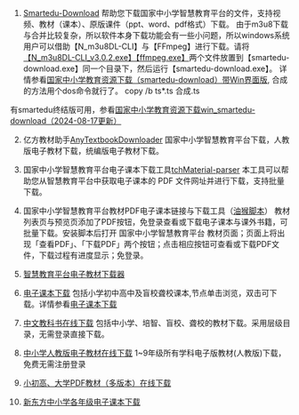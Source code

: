 1. [Smartedu-Download](https://github.com/52beijixing/smartedu-download)
帮助您下载国家中小学智慧教育平台的文件，支持视频、教材（课本）、原版课件（ppt、word、pdf格式）下载。
由于m3u8下载与合并比较复杂，所以软件本身下载功能会有一些小问题，所以windows系统用户可以借助【N_m3u8DL-CLI】与【FFmpeg】进行下载。请将[【N_m3u8DL-CLI_v3.0.2.exe】【ffmpeg.exe】](https://github.com/nilaoda/N_m3u8DL-CLI/releases/download/3.0.2/N_m3u8DL-CLI_v3.0.2_with_ffmpeg_and_SimpleG.zip)两个文件放置到【smartedu-download.exe】同一个目录下，然后运行【smartedu-download.exe】。
详情参看[国家中小学教育资源下载（smartedu-download）带Win界面版](https://www.52pojie.cn/thread-1937211-1-1.html),
合成的方法用个dos命令就行了。 copy /b ts\*.ts 合成.ts 

有smartedu终结版可用，参看[国家中小学教育资源下载win_smartedu-download（2024-08-17更新）](https://www.52pojie.cn/thread-1937211-1-1.html)

2. 亿方教材助手[AnyTextbookDownloader](https://gitlab.com/xiaoyangtech1/AnyTextbookDownloader)
国家中小学智慧教育平台下载，人教版电子教材下载，统编版电子教材下载。

3. 国家中小学智慧教育平台电子课本下载工具[tchMaterial-parser](https://github.com/happycola233/tchMaterial-parser)
本工具可以帮助您从智慧教育平台中获取电子课本的 PDF 文件网址并进行下载，支持批量下载。

4. 国家中小学智慧教育平台教材PDF电子课本链接与下载工具（[油猴脚本](https://greasyfork.org/zh-CN/scripts/466598)）
教材列表页与预览页添加了PDF按钮，免登录查看或下载电子课本与课外书籍，可批量下载。安装脚本后打开 国家中小学智慧教育平台 教材页面；页面上将出现「查看PDF」、「下载PDF」两个按钮；点击相应按钮可查看或下载PDF文件，下载过程有进度显示；免登录。

5. [智慧教育平台电子教材下载器](https://www.52pojie.cn/thread-1891126-1-1.html)

6. [电子课本下载](https://wwuv.lanzouu.com/inevr1jib7jg)
包括小学初中高中及盲校聋校课本,节点单击浏览，双击可下载。详情参看[电子课本下载](https://www.52pojie.cn/thread-1819485-1-1.html)

7. [中文教科书在线下载](https://textbook.synaiv.com/)
包括中小学、培智、盲校、聋校的教材下载。采用层级目录，无需登录直接下载。

8. [中小学人教版电子教材在线下载](https://book.chat4ai.top/)
1~9年级所有学科电子版教材(人教版)下载，免费无需注册登录

9. [小初高、大学PDF教材（多版本）在线下载](https://github.com/TapXWorld/ChinaTextbook)

10. [新东方中小学各年级电子课本下载](https://zj.xdf.cn/kecheng/202002/248571701.html)